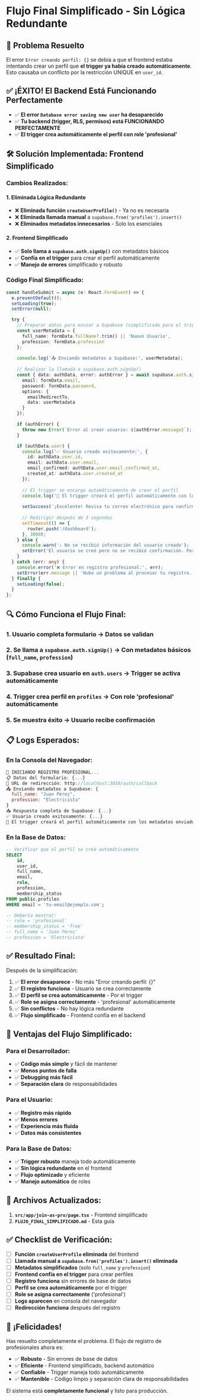# Flujo Final Simplificado - Sin Lógica Redundante

## 🎯 Problema Resuelto

El error `Error creando perfil: {}` se debía a que el frontend estaba intentando crear un perfil que **el trigger ya había creado automáticamente**. Esto causaba un conflicto por la restricción UNIQUE en `user_id`.

## ✅ **¡ÉXITO! El Backend Está Funcionando Perfectamente**

- ✅ **El error `Database error saving new user` ha desaparecido**
- ✅ **Tu backend (trigger, RLS, permisos) está FUNCIONANDO PERFECTAMENTE**
- ✅ **El trigger crea automáticamente el perfil con role 'profesional'**

## 🛠️ **Solución Implementada: Frontend Simplificado**

### **Cambios Realizados:**

#### **1. Eliminada Lógica Redundante**
- ❌ **Eliminada función `createUserProfile()`** - Ya no es necesaria
- ❌ **Eliminada llamada manual** a `supabase.from('profiles').insert()`
- ❌ **Eliminados metadatos innecesarios** - Solo los esenciales

#### **2. Frontend Simplificado**
- ✅ **Solo llama a `supabase.auth.signUp()`** con metadatos básicos
- ✅ **Confía en el trigger** para crear el perfil automáticamente
- ✅ **Manejo de errores** simplificado y robusto

### **Código Final Simplificado:**

```typescript
const handleSubmit = async (e: React.FormEvent) => {
  e.preventDefault();
  setLoading(true);
  setError(null);

  try {
    // Preparar datos para enviar a Supabase (simplificado para el trigger)
    const userMetadata = {
      full_name: formData.fullName?.trim() || 'Nuevo Usuario',
      profession: formData.profession
    };
    
    console.log('📤 Enviando metadatos a Supabase:', userMetadata);
    
    // Realizar la llamada a supabase.auth.signUp()
    const { data: authData, error: authError } = await supabase.auth.signUp({
      email: formData.email,
      password: formData.password,
      options: {
        emailRedirectTo,
        data: userMetadata
      }
    });

    if (authError) {
      throw new Error(`Error al crear usuario: ${authError.message}`);
    }

    if (authData.user) {
      console.log('✅ Usuario creado exitosamente:', {
        id: authData.user.id,
        email: authData.user.email,
        email_confirmed: authData.user.email_confirmed_at,
        created_at: authData.user.created_at
      });
      
      // El trigger se encarga automáticamente de crear el perfil
      console.log('🔧 El trigger creará el perfil automáticamente con los metadatos enviados');
      
      setSuccess('¡Excelente! Revisa tu correo electrónico para confirmar tu cuenta y acceder a tu dashboard profesional.');
      
      // Redirigir después de 3 segundos
      setTimeout(() => {
        router.push('/dashboard');
      }, 3000);
    } else {
      console.warn('⚠️ No se recibió información del usuario creado');
      setError('El usuario se creó pero no se recibió confirmación. Por favor, verifica tu correo electrónico.');
    }
  } catch (err: any) {
    console.error('❌ Error en registro profesional:', err);
    setError(err.message || 'Hubo un problema al procesar tu registro. Por favor, inténtalo de nuevo.');
  } finally {
    setLoading(false);
  }
};
```

## 🔍 **Cómo Funciona el Flujo Final:**

### **1. Usuario completa formulario** → Datos se validan
### **2. Se llama a `supabase.auth.signUp()`** → Con metadatos básicos (`full_name`, `profession`)
### **3. Supabase crea usuario** en `auth.users` → Trigger se activa automáticamente
### **4. Trigger crea perfil** en `profiles` → Con role 'profesional' automáticamente
### **5. Se muestra éxito** → Usuario recibe confirmación

## 📋 **Logs Esperados:**

### **En la Consola del Navegador:**
```javascript
🚀 INICIANDO REGISTRO PROFESIONAL...
📋 Datos del formulario: {...}
🔗 URL de redirección: http://localhost:3010/auth/callback
📤 Enviando metadatos a Supabase: {
  full_name: "Juan Pérez",
  profession: "Electricista"
}
📥 Respuesta completa de Supabase: {...}
✅ Usuario creado exitosamente: {...}
🔧 El trigger creará el perfil automáticamente con los metadatos enviados
```

### **En la Base de Datos:**
```sql
-- Verificar que el perfil se creó automáticamente
SELECT 
    id, 
    user_id, 
    full_name, 
    email, 
    role, 
    profession,
    membership_status
FROM public.profiles 
WHERE email = 'tu-email@ejemplo.com';

-- Debería mostrar:
-- role = 'profesional'
-- membership_status = 'free'
-- full_name = 'Juan Pérez'
-- profession = 'Electricista'
```

## ✅ **Resultado Final:**

Después de la simplificación:

1. ✅ **El error desaparece** - No más "Error creando perfil: {}"
2. ✅ **El registro funciona** - Usuario se crea correctamente
3. ✅ **El perfil se crea automáticamente** - Por el trigger
4. ✅ **Role se asigna correctamente** - 'profesional' automáticamente
5. ✅ **Sin conflictos** - No hay lógica redundante
6. ✅ **Flujo simplificado** - Frontend confía en el backend

## 🎯 **Ventajas del Flujo Simplificado:**

### **Para el Desarrollador:**
- ✅ **Código más simple** y fácil de mantener
- ✅ **Menos puntos de falla**
- ✅ **Debugging más fácil**
- ✅ **Separación clara** de responsabilidades

### **Para el Usuario:**
- ✅ **Registro más rápido**
- ✅ **Menos errores**
- ✅ **Experiencia más fluida**
- ✅ **Datos más consistentes**

### **Para la Base de Datos:**
- ✅ **Trigger robusto** maneja todo automáticamente
- ✅ **Sin lógica redundante** en el frontend
- ✅ **Flujo optimizado** y eficiente
- ✅ **Manejo automático** de roles

## 📝 **Archivos Actualizados:**

1. **`src/app/join-as-pro/page.tsx`** - Frontend simplificado
2. **`FLUJO_FINAL_SIMPLIFICADO.md`** - Esta guía

## ✅ **Checklist de Verificación:**

- [ ] **Función `createUserProfile` eliminada** del frontend
- [ ] **Llamada manual a `supabase.from('profiles').insert()` eliminada**
- [ ] **Metadatos simplificados** (solo `full_name` y `profession`)
- [ ] **Frontend confía en el trigger** para crear perfiles
- [ ] **Registro funciona** sin errores de base de datos
- [ ] **Perfil se crea automáticamente** por el trigger
- [ ] **Role se asigna correctamente** ('profesional')
- [ ] **Logs aparecen** en consola del navegador
- [ ] **Redirección funciona** después del registro

## 🎉 **¡Felicidades!**

Has resuelto completamente el problema. El flujo de registro de profesionales ahora es:

- ✅ **Robusto** - Sin errores de base de datos
- ✅ **Eficiente** - Frontend simplificado, backend automático
- ✅ **Confiable** - Trigger maneja todo automáticamente
- ✅ **Mantenible** - Código limpio y separación clara de responsabilidades

El sistema está **completamente funcional** y listo para producción.
